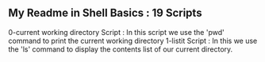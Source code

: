 My Readme in Shell Basics : 19 Scripts
--------------------------------------
0-current working directory Script : In this script we use the 'pwd' command to print the current working directory
1-listit Script : In this we use the 'ls' command to display the contents list of our  current directory.  

